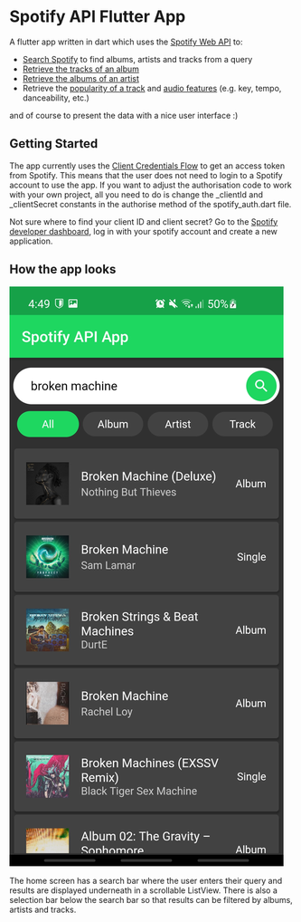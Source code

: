 # Spotify API Flutter App

A flutter app written in dart which uses the [Spotify Web API](https://developer.spotify.com/documentation/web-api/)
to:

- [Search Spotify](https://developer.spotify.com/documentation/web-api/reference/#category-search) to find albums, artists and tracks from a query
- [Retrieve the tracks of an album](https://developer.spotify.com/documentation/web-api/reference/#category-tracks)
- [Retrieve the albums of an artist](https://developer.spotify.com/documentation/web-api/reference/#category-artists)
- Retrieve the [popularity of a track](https://developer.spotify.com/documentation/web-api/reference/#category-tracks) and [audio features](https://developer.spotify.com/documentation/web-api/reference/#category-tracks) (e.g. key, tempo, danceability, etc.)

and of course to present the data with a nice user interface :)

## Getting Started

The app currently uses the [Client Credentials Flow](https://developer.spotify.com/documentation/general/guides/authorization-guide/#client-credentials-flow) to get an access token from Spotify. This means that the user does not need to login to a Spotify account to use the app. If you want to adjust the authorisation code to work with your own project, all you need to do is change the _clientId and _clientSecret constants in the authorise method of the spotify_auth.dart file.

Not sure where to find your client ID and client secret? Go to the [Spotify developer dashboard](https://developer.spotify.com/dashboard/), log in with your spotify account and create a new application.

## How the app looks

![Home screen](https://github.com/tyler-austick-1/spotify-api-flutter-app/blob/main/images/home_screen.jpg?raw=true)

The home screen has a search bar where the user enters their query and results are displayed underneath in a scrollable ListView. There is also a selection bar below the search bar so that results can be filtered by albums, artists and tracks.